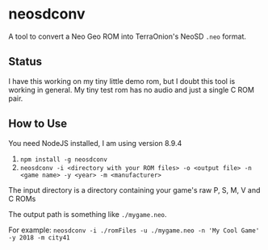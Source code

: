 # neosdconv

A tool to convert a Neo Geo ROM into TerraOnion's NeoSD `.neo` format.

## Status

I have this working on my tiny little demo rom, but I doubt this tool is working in general. My tiny test rom has no audio and just a single C ROM pair.

## How to Use

You need NodeJS installed, I am using version 8.9.4

1. `npm install -g neosdconv`
2. `neosdconv -i <directory with your ROM files> -o <output file> -n <game name> -y <year> -m <manufacturer>`

The input directory is a directory containing your game's raw P, S, M, V and C ROMs

The output path is something like `./mygame.neo`.

For example: `neosdconv -i ./romFiles -u ./mygame.neo -n 'My Cool Game' -y 2018 -m city41`


